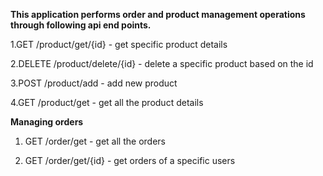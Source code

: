 **This application performs order and product management operations through following api end points.**

1.GET /product/get/{id}         - get specific product details 

2.DELETE /product/delete/{id}   - delete a specific product based on the id 

3.POST /product/add             - add new product

4.GET /product/get              - get all the product details 



**Managing orders**

1. GET /order/get                - get all the orders 

2. GET /order/get/{id}           - get orders of a specific users 
